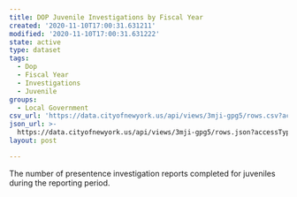 ```yaml
---
title: DOP Juvenile Investigations by Fiscal Year
created: '2020-11-10T17:00:31.631211'
modified: '2020-11-10T17:00:31.631222'
state: active
type: dataset
tags:
  - Dop
  - Fiscal Year
  - Investigations
  - Juvenile
groups:
  - Local Government
csv_url: 'https://data.cityofnewyork.us/api/views/3mji-gpg5/rows.csv?accessType=DOWNLOAD'
json_url: >-
  https://data.cityofnewyork.us/api/views/3mji-gpg5/rows.json?accessType=DOWNLOAD
layout: post

---
```

The number of presentence investigation reports completed for juveniles during the reporting period.
